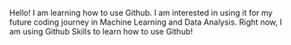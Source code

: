 Hello! I am learning how to use Github. I am interested in using it for my future coding journey in Machine Learning and Data Analysis. Right now, I am using Github Skills to learn how to use Github!
